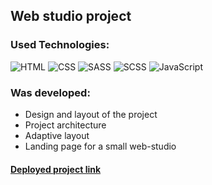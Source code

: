 ## Web studio project

### Used Technologies:

![HTML](https://img.shields.io/badge/-HTML-090909?style=for-the-badge&logo=html5)
![CSS](https://img.shields.io/badge/-CSS-090909?style=for-the-badge&logo=css3)
![SASS](https://img.shields.io/badge/-SASS-090909?style=for-the-badge&logo=sass)
![SCSS](https://img.shields.io/badge/-SCSS-090909?style=for-the-badge&logo=sass)
![JavaScript](https://img.shields.io/badge/-JavaScript-090909?style=for-the-badge&logo=JavaScript)

### Was developed:

- Design and layout of the project
- Project architecture
- Adaptive layout
- Landing page for a small web-studio

#### [Deployed project link](dsurdiy.github.io/web-studio-project/)
